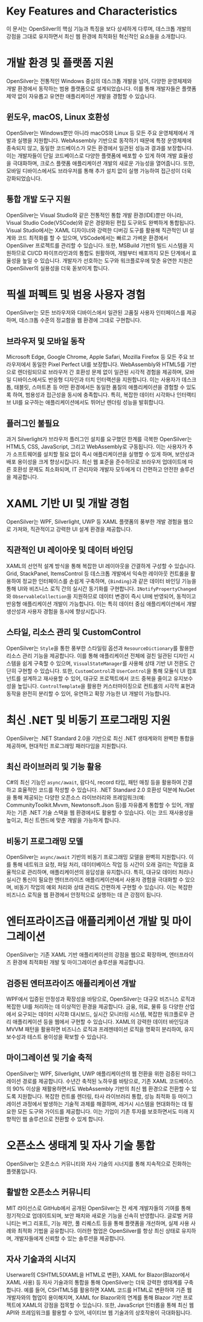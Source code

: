 # Key Features and Characteristics  
이 문서는 OpenSilver의 핵심 기능과 특징을 보다 상세하게 다루며, 데스크톱 개발의 강점을 그대로 유지하면서 최신 웹 환경에 최적화된 혁신적인 요소들을 소개합니다.

# 개발 환경 및 플랫폼 지원  
OpenSilver는 전통적인 Windows 중심의 데스크톱 개발을 넘어, 다양한 운영체제와 개발 환경에서 동작하는 범용 플랫폼으로 설계되었습니다. 이를 통해 개발자들은 플랫폼 제약 없이 자유롭고 유연한 애플리케이션 개발을 경험할 수 있습니다.

## 윈도우, macOS, Linux 호환성  
OpenSilver는 Windows뿐만 아니라 macOS와 Linux 등 모든 주요 운영체제에서 개발과 실행을 지원합니다. WebAssembly 기반으로 동작하기 때문에 특정 운영체제에 종속되지 않고, 동일한 코드베이스가 모든 환경에서 일관된 성능과 결과를 보장합니다. 이는 개발자들이 단일 코드베이스로 다양한 플랫폼에 배포할 수 있게 하여 개발 효율성을 극대화하며, 크로스 플랫폼 애플리케이션 개발의 새로운 가능성을 열어줍니다. 또한, 모바일 디바이스에서도 브라우저를 통해 추가 설치 없이 실행 가능하여 접근성이 더욱 강화되었습니다.

## 통합 개발 도구 지원  
OpenSilver는 Visual Studio와 같은 전통적인 통합 개발 환경(IDE)뿐만 아니라, Visual Studio Code(VSCode)와 같은 경량화된 편집 도구와도 완벽하게 통합됩니다. Visual Studio에서는 XAML 디자이너와 강력한 디버깅 도구를 활용해 직관적인 UI 설계와 코드 최적화를 할 수 있으며, VSCode에서는 빠르고 가벼운 환경에서 OpenSilver 프로젝트를 관리할 수 있습니다. 또한, MSBuild 기반의 빌드 시스템을 지원하므로 CI/CD 파이프라인과의 통합도 원활하여, 개발부터 배포까지 모든 단계에서 효율성을 높일 수 있습니다. 개발자가 선호하는 도구와 워크플로우에 맞춘 유연한 지원은 OpenSilver의 실용성을 더욱 돋보이게 합니다.

# 픽셀 퍼펙트 및 범용 사용자 경험  
OpenSilver는 모든 브라우저와 디바이스에서 일관된 고품질 사용자 인터페이스를 제공하며, 데스크톱 수준의 정교함을 웹 환경에 그대로 구현합니다.

## 브라우저 및 모바일 동작  
Microsoft Edge, Google Chrome, Apple Safari, Mozilla Firefox 등 모든 주요 브라우저에서 동일한 Pixel Perfect UI를 보장합니다. WebAssembly와 HTML5를 기반으로 렌더링되므로 브라우저 간 호환성 문제 없이 일관된 시각적 경험을 제공하며, 모바일 디바이스에서도 반응형 디자인과 터치 인터랙션을 지원합니다. 이는 사용자가 데스크톱, 태블릿, 스마트폰 등 어떤 환경에서든 동일한 품질의 애플리케이션을 경험할 수 있도록 하여, 범용성과 접근성을 동시에 충족합니다. 특히, 복잡한 데이터 시각화나 인터랙티브 UI를 요구하는 애플리케이션에서도 뛰어난 렌더링 성능을 발휘합니다.

## 플러그인 불필요  
과거 Silverlight가 브라우저 플러그인 설치를 요구했던 한계를 극복한 OpenSilver는 HTML5, CSS, JavaScript, 그리고 WebAssembly로 구동됩니다. 이는 사용자가 추가 소프트웨어를 설치할 필요 없이 즉시 애플리케이션을 실행할 수 있게 하며, 보안성과 배포 용이성을 크게 향상시킵니다. 최신 웹 표준을 준수하므로 브라우저 업데이트에 따른 호환성 문제도 최소화되며, IT 관리자와 개발자 모두에게 더 간편하고 안전한 솔루션을 제공합니다.

# XAML 기반 UI 및 개발 경험  
OpenSilver는 WPF, Silverlight, UWP 등 XAML 플랫폼의 풍부한 개발 경험을 웹으로 가져와, 직관적이고 강력한 UI 설계 환경을 제공합니다.

## 직관적인 UI 레이아웃 및 데이터 바인딩  
XAML의 선언적 설계 방식을 통해 복잡한 UI 레이아웃을 간결하게 구성할 수 있습니다. Grid, StackPanel, ItemsControl 등 데스크톱 개발에서 익숙한 레이아웃 컨트롤을 활용하여 정교한 인터페이스를 손쉽게 구축하며, `{Binding}`과 같은 데이터 바인딩 기능을 통해 UI와 비즈니스 로직 간의 실시간 동기화를 구현합니다. `INotifyPropertyChanged`와 `ObservableCollection`을 지원하므로 데이터 변경이 즉시 UI에 반영되어, 동적이고 반응형 애플리케이션 개발이 가능합니다. 이는 특히 데이터 중심 애플리케이션에서 개발 생산성과 사용자 경험을 동시에 향상시킵니다.

## 스타일, 리소스 관리 및 CustomControl  
OpenSilver는 `Style`을 통한 풍부한 스타일링 옵션과 `ResourceDictionary`를 활용한 리소스 관리 기능을 제공합니다. 이를 통해 애플리케이션 전체에 걸친 일관된 디자인 시스템을 쉽게 구축할 수 있으며, `VisualStateManager`를 사용해 상태 기반 UI 전환도 간단히 구현할 수 있습니다. 또한, `CustomControl`과 `UserControl`을 통해 모듈식 UI 컴포넌트를 설계하고 재사용할 수 있어, 대규모 프로젝트에서 코드 중복을 줄이고 유지보수성을 높입니다. `ControlTemplate`을 활용한 커스터마이징으로 컨트롤의 시각적 표현과 동작을 완전히 분리할 수 있어, 유연하고 확장 가능한 UI 개발이 가능합니다.

# 최신 .NET 및 비동기 프로그래밍 지원  
OpenSilver는 .NET Standard 2.0을 기반으로 최신 .NET 생태계와의 완벽한 통합을 제공하며, 현대적인 프로그래밍 패러다임을 지원합니다.

## 최신 라이브러리 및 기능 활용  
C#의 최신 기능인 `async/await`, 람다식, record 타입, 패턴 매칭 등을 활용하여 간결하고 효율적인 코드를 작성할 수 있습니다. .NET Standard 2.0 호환성 덕분에 NuGet을 통해 제공되는 다양한 오픈소스 라이브러리와 프레임워크(예: CommunityToolkit.Mvvm, Newtonsoft.Json 등)를 자유롭게 통합할 수 있어, 개발자는 기존 .NET 기술 스택을 웹 환경에서도 활용할 수 있습니다. 이는 코드 재사용성을 높이고, 최신 트렌드에 맞춘 개발을 가능하게 합니다.

## 비동기 프로그래밍 모델  
OpenSilver는 `async/await` 기반의 비동기 프로그래밍 모델을 완벽히 지원합니다. 이를 통해 네트워크 요청, 파일 처리, 데이터베이스 작업 등 시간이 오래 걸리는 작업을 효율적으로 관리하며, 애플리케이션의 응답성을 유지합니다. 특히, 대규모 데이터 처리나 실시간 통신이 필요한 엔터프라이즈 애플리케이션에서 사용자 경험을 극대화할 수 있으며, 비동기 작업의 예외 처리와 상태 관리도 간편하게 구현할 수 있습니다. 이는 복잡한 비즈니스 로직을 웹 환경에서 안정적으로 실행하는 데 큰 강점이 됩니다.

# 엔터프라이즈급 애플리케이션 개발 및 마이그레이션  
OpenSilver는 기존 XAML 기반 애플리케이션의 강점을 웹으로 확장하며, 엔터프라이즈 환경에 최적화된 개발 및 마이그레이션 솔루션을 제공합니다.

## 검증된 엔터프라이즈 애플리케이션 개발  
WPF에서 입증된 안정성과 확장성을 바탕으로, OpenSilver는 대규모 비즈니스 로직과 복잡한 UI를 처리하는 데 이상적인 환경을 제공합니다. 금융, 의료, 물류 등 다양한 산업에서 요구되는 데이터 시각화 대시보드, 실시간 모니터링 시스템, 복잡한 워크플로우 관리 애플리케이션 등을 웹에서 구현할 수 있습니다. XAML의 강력한 데이터 바인딩과 MVVM 패턴을 활용하면 비즈니스 로직과 프레젠테이션 로직을 명확히 분리하여, 유지보수성과 테스트 용이성을 확보할 수 있습니다.

## 마이그레이션 및 기술 축적  
OpenSilver는 WPF, Silverlight, UWP 애플리케이션의 웹 전환을 위한 검증된 마이그레이션 경로를 제공합니다. 수년간 축적된 노하우를 바탕으로, 기존 XAML 코드베이스의 90% 이상을 재활용하면서도 WebAssembly 기반의 최신 웹 환경으로 전환할 수 있도록 지원합니다. 복잡한 컨트롤 렌더링, 타사 라이브러리 통합, 성능 최적화 등 마이그레이션 과정에서 발생하는 기술적 과제를 해결하며, 레거시 시스템을 현대화하는 데 필요한 모든 도구와 가이드를 제공합니다. 이는 기업이 기존 투자를 보호하면서도 미래 지향적인 웹 솔루션으로 전환할 수 있게 합니다.

# 오픈소스 생태계 및 자사 기술 통합  
OpenSilver는 오픈소스 커뮤니티와 자사 기술의 시너지를 통해 지속적으로 진화하는 플랫폼입니다.

## 활발한 오픈소스 커뮤니티  
MIT 라이선스로 GitHub에서 공개된 OpenSilver는 전 세계 개발자들의 기여를 통해 정기적으로 업데이트되며, 보안 패치와 새로운 기능을 신속히 반영합니다. 글로벌 커뮤니티는 버그 리포트, 기능 제안, 풀 리퀘스트 등을 통해 플랫폼을 개선하며, 실제 사용 사례와 최적화 기법을 공유합니다. 이러한 협업은 OpenSilver를 항상 최신 상태로 유지하며, 개발자들에게 신뢰할 수 있는 솔루션을 제공합니다.

## 자사 기술과의 시너지  
Userware의 CSHTML5(XAML을 HTML로 변환), XAML for Blazor(Blazor에서 XAML 사용) 등 자사 기술과의 통합을 통해 OpenSilver는 더욱 강력한 생태계를 구축합니다. 예를 들어, CSHTML5를 활용하면 XAML 코드를 HTML로 변환하여 기존 웹 개발자와의 협업이 용이해지며, XAML for Blazor와의 연계를 통해 Blazor 기반 프로젝트에 XAML의 강점을 접목할 수 있습니다. 또한, JavaScript 인터롭을 통해 최신 웹 API와 프레임워크를 활용할 수 있어, 네이티브 웹 기술과의 상호작용이 극대화됩니다.